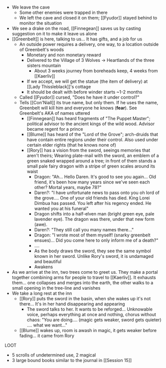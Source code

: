 - We leave the cave
	- Some other enemies were trapped in there
	- We left the cave and closed it on them; [[Fyudor]] stayed behind to monitor the situation
- We see a drake on the road, [[Finnegean]] saves us by casting suggestion on it to make it leave us alone
- [[Greenbelt]] is here, talking to us... It has gifts, and a job for us
	- An outside power requires a delivery, one way, to a location outside of Greenbelt's woods
		- Monetary and non monetary reward
		- Delivered to the Village of 3 Wolves -> Heartlands of the three sisters mountain
			- About 3 weeks journey from boreheads keep, 4 weeks from [[Kaerliv]]
		- If we accept, we will get the statue (the item of delivery) at [[Lady Thissleblack]]'s cottage
		- It should be dealt with before winder starts ~1-2 months
	- Called [[Fyudor]] cursed, "Does he have it under control?"
	- Tells [[Con'Niall]] its true name, but only them. If he uses the name, Greenbelt will kill him and everyone he knows (**fear**). See Greenbelt's AKA of names uttered
		- [[Finnegean]] has heard fragments of "The Puppet Master"; political advisor to the ancient kings of the wild wood. Advisor became regent for a prince
		- [[Blume]] has heard of the "Lord of the Grove"; arch-druids that have contain entire regions under their control. Also used under certain elder rights (that he knows none of)
		- [[Rory]] has a vision from the sword, seeings memories that aren't theirs; Wearing plate-mail with the sword, an emblem of a green snaked wrapped around a tree; in front of them stands a small pale fairy dragon with a stripe of green scales around its waist
			- Dragon: "Ah... Hello Daren. It's good to see you again... Old friend, it's been how many years since we've seen each other? Mortal years, maybe 78?"
			- Daren?: "I have unfortunate news to pass onto you oh lord of the grove.... One of your old friends has died. King Lorei Dimbua has passed. You left after his regency ended. He wanted you at his funeral"
			- Dragon shifts into a half-elven man (bright green eye, pale lavender eye). The dragon was there, under that new form (awe).
			- Daren?: "They still call you many names there..."
			- Dragon: "I wrote most of them myself! (snarky greenbelt ensues)... Did you come here to only inform me of a death?"
			- ....
			- As the body draws the sword, they see the same symbol known in her sword. Unlike Rory's sword, it is undamaged and beautiful
			- Awakens
- As we arrive at the inn, two trees come to greet us. They make a portal together combining arms for people to travel to [[Kaerliv]]. It exhausts them... one collapses and merges into the earth, the other walks to a small opening in the tree-line and vanishes
- We take a long rest at the inn
	- [[Rory]] puts the sword in the basin, when she wakes up it's not there... It's in her hand disappearing and appearing
		- The sword talks to her. It wants to be reforged... Unknowable voice, perhaps everything at once and nothing, chorus without chaos:  "You are doing.... (magic gets weaker, sword gets quieter) .... what we want..."
	- [[Blume]] wakes up, room is awash in magic, it gets weaker before fading... it came from Rory

LOOT
- 5 scrolls of undetermined use, 2 magical
- 3 large bound books similar to the journal in [[Session 15]]
